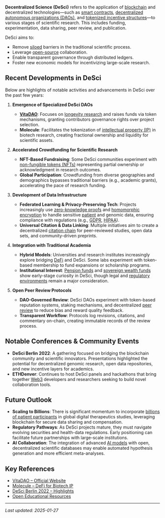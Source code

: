 **Decentralized Science (DeSci)** refers to the application of [blockchain](/literary_products/joes_notes/CRYPTOCURRENCIES.md) and decentralized technologies—such as [smart contracts](/literary_products/joes_notes/SMART_CONTRACTS.md), [decentralized autonomous organizations (DAOs)](/literary_products/joes_notes/DAOS.md), and [tokenized incentive structures](/literary_products/joes_notes/TOKENS.md)—to various stages of scientific research. This includes funding, experimentation, data sharing, peer review, and publication.

DeSci aims to:
- Remove [siloed](/literary_products/joes_notes/SILOS.md) barriers in the traditional scientific process.
- Leverage [open-source](/literary_products/joes_notes/OPEN_SOURCE_COORDINATION.md) collaboration.
- Enable transparent governance through distributed ledgers.
- Foster new economic models for incentivizing large-scale research.

## Recent Developments in DeSci

Below are highlights of notable activities and advancements in DeSci over the past few years:

1. **Emergence of Specialized DeSci DAOs**  
   - **[VitaDAO](https://www.vitadao.com/)**: Focuses on [longevity research](/literary_products/joes_notes/LONGEVITY_RESEARCH.md) and raises funds via token mechanisms, granting contributors governance rights over project selection.  
   - **Molecule**: Facilitates the tokenization of [intellectual property (IP)](/literary_products/joes_notes/INTELLECTUAL_PROPERTY.md) in biotech research, creating fractional ownership and liquidity for scientific assets.

2. **Accelerated Crowdfunding for Scientific Research**  
   - **NFT-Based Fundraising**: Some DeSci communities experiment with [non-fungible tokens (NFTs)](/literary_products/joes_notes/NFTS.md) representing partial ownership or acknowledgment in research outcomes.  
   - **Global Participation**: Crowdfunding from diverse geographies and demographics bypasses traditional barriers (e.g., academic grants), accelerating the pace of research funding.

3. **Development of Data Infrastructure**  
   - **Federated Learning & Privacy-Preserving Tech**: Projects increasingly use [zero-knowledge proofs](/literary_products/joes_notes/ZERO_KNOWLEDGE_PROOFS.md) and [homomorphic encryption](/literary_products/joes_notes/HOMOMORPHIC_ENCRYPTION.md) to handle sensitive [patient](/literary_products/joes_notes/PATIENT_DATA.md) and genomic data, ensuring compliance with regulations (e.g., [GDPR](/literary_products/joes_notes/GDPR.md), [HIPAA](https://en.wikipedia.org/wiki/Health_Insurance_Portability_and_Accountability_Act)).
   - **Universal Citation & Data Linking**: Multiple initiatives aim to create a decentralized [citation chain](/literary_products/joes_notes/CITATION_CHAIN.md) for peer-reviewed studies, open data sets, and community-driven preprints.

4. **Integration with Traditional Academia**  
   - **Hybrid Models**: Universities and research institutes increasingly explore bridging [DeFi](/literary_products/joes_notes/DEFI.md) and DeSci. Some labs experiment with token-based membership to fund expansions or scholarship programs.  
   - **Institutional Interest**: [Pension funds](/literary_products/joes_notes/PENSION_FUNDS.md) and [sovereign wealth funds](/literary_products/joes_notes/SOVEREIGN_WEALTH_FUNDS.md) show early-stage curiosity in DeSci, though legal and [regulatory environments](/literary_products/joes_notes/REGULATORY_ENVIRONMENTS.md) remain a major consideration.

5. **Open Peer Review Protocols**  
   - **DAO-Governed Review**: DeSci DAOs experiment with token-based reputation systems, staking mechanisms, and decentralized [peer review](/literary_products/joes_notes/PEER_REVIEW_PROTOCOLS.md) to reduce bias and reward quality feedback.  
   - **Transparent Workflow**: Protocols log revisions, citations, and commentary on-chain, creating immutable records of the review process.

## Notable Conferences & Community Events

- **DeSci Berlin 2022**: A gathering focused on bridging the blockchain community and scientific innovators. Presentations highlighted the potential for decentralized genomic research, open data repositories, and new incentive layers for academics.
- **ETHDenver**: Continues to host DeSci panels and hackathons that bring together [Web3](/literary_products/joes_notes/WEB3.md) developers and researchers seeking to build novel collaboration tools.

## Future Outlook

- **Scaling to Billions**: There is significant momentum to incorporate [billions of patient participants](/literary_products/joes_notes/BILLIONS_PARTICIPANTS.md) in global digital therapeutics studies, leveraging blockchain for secure data sharing and compensation.
- **Regulatory Pathways**: As DeSci projects mature, they must navigate evolving securities and health-data regulations. Early positioning can facilitate future partnerships with large-scale institutions.
- **AI Collaboration**: The integration of advanced [AI models](/literary_products/joes_notes/AI_MODELS.md) with open, decentralized scientific databases may enable automated hypothesis generation and more efficient meta-analyses.

## Key References

- [VitaDAO – Official Website](https://www.vitadao.com/)
- [Molecule – DeFi for Biotech IP](https://www.molecule.to/)
- [DeSci Berlin 2022 – Highlights](https://desci.berlin/)
- [Open Educational Resources](https://en.wikipedia.org/wiki/Open_educational_resources)

---

_Last updated: 2025-01-27_

